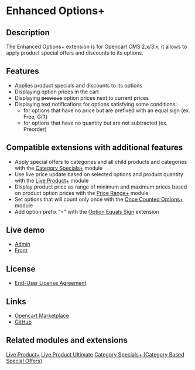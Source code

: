 # Enhanced Options+

## Description
The Enhanced Options+ extension is for Opencart CMS 2.x/3.x, it allows to apply product special offers and discounts to its options.

## Features
* Applies product specials and discounts to its options
* Displaying option prices in the cart
* Displaying ~~previous~~ option prices next to current prices
* Displaying text notifications for options satisfying some conditions:
  - for options that have no price but are prefixed with an equal sign (ex. Free, Gift)
  - for options that have no quantity but are not subtracted (ex. Preorder)

## Compatible extensions with additional features
* Apply special offers to categories and all child products and categories with the [Category Specials+](https://www.opencart.com/index.php?route=marketplace/extension/info&extension_id=40385) module
* Use live price update based on selected options and product quantity with the [Live Product+](https://www.opencart.com/index.php?route=marketplace/extension/info&extension_id=36005) module
* Display product price as range of minimum and maximum prices based on product option prices with the [Price Range+](https://www.opencart.com/index.php?route=marketplace/extension/info&extension_id=38331) module
* Set options that will count only once with the [Once Counted Options+](https://www.opencart.com/index.php?route=marketplace/extension/info&extension_id=38489) module
* Add option prefix "=" with the [Option Equals Sign](https://www.opencart.com/index.php?route=marketplace/extension/info&extension_id=34383) extension

## Live demo
* [Admin](http://ocmod.freevar.com/oc3020/a/admin/index.php?route=extension/module/enhanced_options)
* [Front](http://ocmod.freevar.com/oc3020/a)

## License
* [End-User License Agreement](https://git.io/JklFi)

## Links
* [Opencart Marketplace](https://www.opencart.com/index.php?route=marketplace/extension/info&extension_id=40391)
* [GitHub](https://git.io/JklFz)

## Related modules and extensions
[Live Product+](https://www.opencart.com/index.php?route=marketplace/extension/info&extension_id=36005)
[Live Product Ultimate](https://www.opencart.com/index.php?route=marketplace/extension/info&extension_id=35460)
[Category Specials+ (Category Based Special Offers)](https://www.opencart.com/index.php?route=marketplace/extension/info&extension_id=40385)
